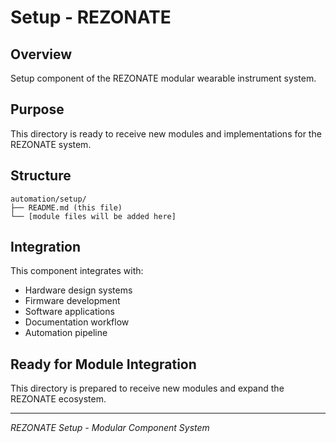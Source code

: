 # Setup - REZONATE

## Overview
Setup component of the REZONATE modular wearable instrument system.

## Purpose
This directory is ready to receive new modules and implementations for the REZONATE system.

## Structure
```
automation/setup/
├── README.md (this file)
└── [module files will be added here]
```

## Integration
This component integrates with:
- Hardware design systems
- Firmware development
- Software applications
- Documentation workflow
- Automation pipeline

## Ready for Module Integration
This directory is prepared to receive new modules and expand the REZONATE ecosystem.

---
*REZONATE Setup - Modular Component System*
